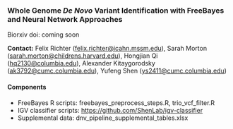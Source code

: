 ### Whole Genome *De Novo* Variant Identification with FreeBayes and Neural Network Approaches

Biorxiv doi: coming soon

**Contact:** Felix Richter (felix.richter@icahn.mssm.edu), Sarah Morton (sarah.morton@childrens.harvard.edu), Hongjian Qi (hq2130@columbia.edu), Alexander Kitaygorodsky (ak3792@cumc.columbia.edu), Yufeng Shen (ys2411@cumc.columbia.edu)

#### Components

- FreeBayes R scripts: freebayes_preprocess_steps.R, trio_vcf_filter.R
- IGV classifier scripts: https://github.com/ShenLab/igv-classifier
- Supplemental data: dnv_pipeline_supplemental_tables.xlsx
